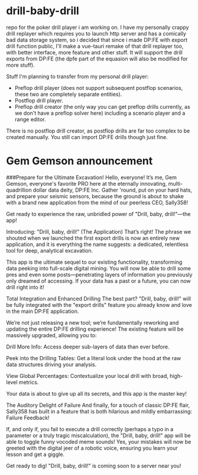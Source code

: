 # drill-baby-drill
repo for the poker drill player i am working on.
I have my personally crappy drill replayer which requires you to launch http server and has a comically bad data storage system, so i decided that since i made DP:FE with export drill function public, I'll
make a vue-tauri remake of that drill replayer too, with better interface, more feature and other stuff. It will support the drill exports from DP:FE (the dpfe part of the equasion will also be modified for
more stuff).

Stuff I'm planning to transfer from my personal drill player:
* Preflop drill player (does not support subsequent postflop scenarios, these two are completely separate entities).
* Postflop drill player.
* Preflop drill creator (the only way you can get preflop drills currently, as we don't have a preflop solver here) including a scenario player and a range editor.

There is no postflop drill creator, as postflop drills are far too complex to be created manually. You still can import DP:FE drills though just fine.


# Gem Gemson announcement
###Prepare for the Ultimate Excavation!
Hello, everyone! It’s me, Gem Gemson, everyone's favorite PRO here at the eternally innovating, multi-quadrillion dollar data deity, DP:FE Inc. Gather 'round, put on your hard hats, and prepare your seismic sensors, because the ground is about to shake with a brand new application from the mind of our peerless CEO, Sally358!

Get ready to experience the raw, unbridled power of "Drill, baby, drill!"—the app!

Introducing: "Drill, baby, drill!" (The Application)
That’s right! The phrase we shouted when we launched the first export drills is now an entirely new application, and it is everything the name suggests: a dedicated, relentless tool for deep, analytical excavation.

This app is the ultimate sequel to our existing functionality, transforming data peeking into full-scale digital mining. You will now be able to drill some pres and even some posts—penetrating layers of information you previously only dreamed of accessing. If your data has a past or a future, you can now drill right into it!

Total Integration and Enhanced Drilling
The best part? "Drill, baby, drill!" will be fully integrated with the "export drills" feature you already know and love in the main DP:FE application.

We’re not just releasing a new tool; we’re fundamentally reworking and updating the entire DP:FE drilling experience! The existing feature will be massively upgraded, allowing you to:

Drill More Info: Access deeper sub-layers of data than ever before.

Peek into the Drilling Tables: Get a literal look under the hood at the raw data structures driving your analysis.

View Global Percentages: Contextualize your local drill with broad, high-level metrics.

Your data is about to give up all its secrets, and this app is the master key!

The Auditory Delight of Failure
And finally, for a touch of classic DP:FE flair, Sally358 has built in a feature that is both hilarious and mildly embarrassing: Failure Feedback!

If, and only if, you fail to execute a drill correctly (perhaps a typo in a parameter or a truly tragic miscalculation), the "Drill, baby, drill!" app will be able to toggle funny vocoded meme sounds! Yes, your mistakes will now be greeted with the digital jeer of a robotic voice, ensuring you learn your lesson and get a giggle.

Get ready to dig! "Drill, baby, drill!" is coming soon to a server near you!







